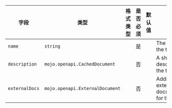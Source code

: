 | 字段 | 类型 | 格式类型 | 是否必须 | 默认值 | 说明 |
|---|---|---|---|---|---|
| `name` | `string` |  | 是 |  | The name of the tag. |
| `description` | `mojo.openapi.CachedDocument` |  | 否 |  | A short description for the tag. |
| `externalDocs` | `mojo.openapi.ExternalDocument` |  | 否 |  | Additional external documentation for this tag. |
